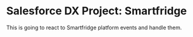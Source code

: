 # Salesforce DX Project: Smartfridge
This is going to react to Smartfridge platform events and handle them.

